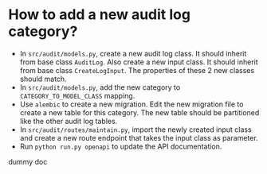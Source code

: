 # How to add a new audit log category?

- In `src/audit/models.py`, create a new audit log class. It should inherit from base class `AuditLog`. Also create a new input class. It should inherit from base class `CreateLogInput`. The properties of these 2 new classes should match.
- In `src/audit/models.py`, add the new category to `CATEGORY_TO_MODEL_CLASS` mapping.
- Use `alembic` to create a new migration. Edit the new migration file to create a new table for this category. The new table should be partitioned like the other audit log tables.
- In `src/audit/routes/maintain.py`, import the newly created input class and create a new route endpoint that takes the input class as parameter.
- Run `python run.py openapi` to update the API documentation.

dummy doc
